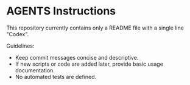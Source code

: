# AGENTS Instructions

This repository currently contains only a README file with a single line "Codex".

Guidelines:
- Keep commit messages concise and descriptive.
- If new scripts or code are added later, provide basic usage documentation.
- No automated tests are defined.
